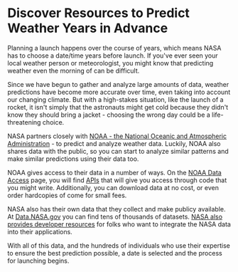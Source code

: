 # Discover Resources to Predict Weather Years in Advance

Planning a launch happens over the course of years, which means NASA has to choose a date/time years before launch. If you've ever seen your local weather person or meteorologist, you might know that predicting weather even the morning of can be difficult. 

Since we have begun to gather and analyze large amounts of data, weather predictions have become more accurate over time, even taking into account our changing climate. But with a high-stakes situation, like the launch of a rocket, it isn't simply that the astronauts might get cold because they didn't know they should bring a jacket - choosing the wrong day could be a life-threatening choice. 

NASA partners closely with [NOAA - the National Oceanic and Atmospheric Administration](https://www.noaa.gov/) - to predict and analyze weather data. Luckily, NOAA also shares data with the public, so you can start to analyze similar patterns and make similar predictions using their data too. 

NOAA gives access to their data in a number of ways. On the [NOAA Data Access](https://www.ncdc.noaa.gov/data-access) page, you will find [APIs](https://en.wikipedia.org/wiki/Application_programming_interface) that will give you access through code that you might write. Additionally, you can download data at no cost, or even order hardcopies of come for small fees. 

NASA also has their own data that they collect and make publicy available. At [Data.NASA.gov](https://nasa.github.io/data-nasa-gov-frontpage/) you can find tens of thousands of datasets. [NASA also provides developer resources](https://data.nasa.gov/stories/s/gk8h-th3y) for folks who want to integrate the NASA data into their applications.

With all of this data, and the hundreds of individuals who use their expertise to ensure the best prediction possible, a date is selected and the process for launching begins.